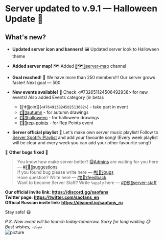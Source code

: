 # Server updated to v.9.1 — Halloween Update 🎃

## What's new?

- **Updated server icon and banners!** 🖼
  Updated server look to Halloween theme

- **Added server map!** 🗺
  Added [〖🗺〗server-map](`<#768810508694192189>`) channel

- **Goal reached!** 🥳
  We have more than 250 members!!! Our server grows faster!
  Next goal — 500

- **New events available!** 🎁
  Check <#732651124506492938> for new events!
  Also added Events category (in beta):

  - [〖➕〗join]](`<#764913824502513682>`) - take part in event
  - [〖🍂〗autumn](`<#764913532294266911>`) - for autumn drawings
  - [〖🎃〗halloween](`<#764917567063851008>`) - for halloween drawings
  - [〖📮〗rep-points](`<#766635332421681194>`) - for Rep Points event

- **Server official playlist** 🎼
  Let's make own server music playlist!
  Follow to [Server Spotify Playlist](https://open.spotify.com/playlist/4DOIOuLYTSF1LTxQlaTMVp?si=xISmwdd_TESomM0aSa_kDg) and add your favourite song! (Every week playlist will be clear and every week you can add your other favourite song!)

🔧 **Other bugs fixed** 🐞

> You know how make server better? [@Admins](`<@&718500117660958770>`) are waiting for you here — [#〖📑〗suggestions](`<#718535990771318906>`)  
> If you found bug please write here — [#〖🐞〗bugs](`<#718536211953745941>`)  
> Have question? Write here — [#〖📠〗feedback](`<#718536569199525958>`)  
> Want to become Server Staff? Write `%apply` here — [#〖😎〗server-staff](`<#757664029664739339>`)

**Our official invite link: https://discord.gg/saofans**  
**Twitter page: https://twitter.com/saofans_en**  
**Official Russian invite link: https://discord.io/saofans_ru**

Stay safe! 😷

_P.S. New event will be launch today-tomorrow. Sorry for long waiting 😓
Best wishes, 𝒜𝓇𝑔𝑜_  
![picture](https://images6.fanpop.com/image/photos/42900000/Sword-Art-Online-Halloween-blaze1213isback-42930756-1024-417.jpg)
